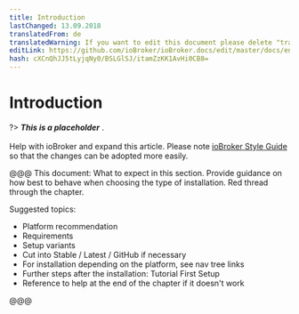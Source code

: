 ```yaml
---
title: Introduction
lastChanged: 13.09.2018
translatedFrom: de
translatedWarning: If you want to edit this document please delete "translatedFrom" field, elsewise this document will be translated automatically again
editLink: https://github.com/ioBroker/ioBroker.docs/edit/master/docs/en/install/README.md
hash: cXCnQhJJ5tLyjqNy0/BSLGlSJ/itamZzKK1AvHi0CB8=
---
```

# Introduction
?> ***This is a placeholder*** .<br><br> Help with ioBroker and expand this article. Please note [ioBroker Style Guide](https://www.iobroker.net/#de/documentation/community/styleguidedoc.md) so that the changes can be adopted more easily.

@@@ This document: What to expect in this section. Provide guidance on how best to behave when choosing the type of installation. Red thread through the chapter.

Suggested topics:

* Platform recommendation
* Requirements
* Setup variants
* Cut into Stable / Latest / GitHub if necessary
* For installation depending on the platform, see nav tree links
* Further steps after the installation: Tutorial First Setup
* Reference to help at the end of the chapter if it doesn't work

@@@